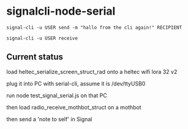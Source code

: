 # signalcli-node-serial

```
signal-cli -u USER send -m "hallo from the cli again!" RECIPIENT

signal-cli -u USER receive
```

## Current status

load heltec_serialize_screen_struct_rad onto a heltec wifi lora 32 v2

plug it into PC with serial-cli, assume it is /dev/ttyUSB0

run node test_signal_serial.js on that PC

then load radio_receive_mothbot_struct on a mothbot

then send a 'note to self' in Signal



